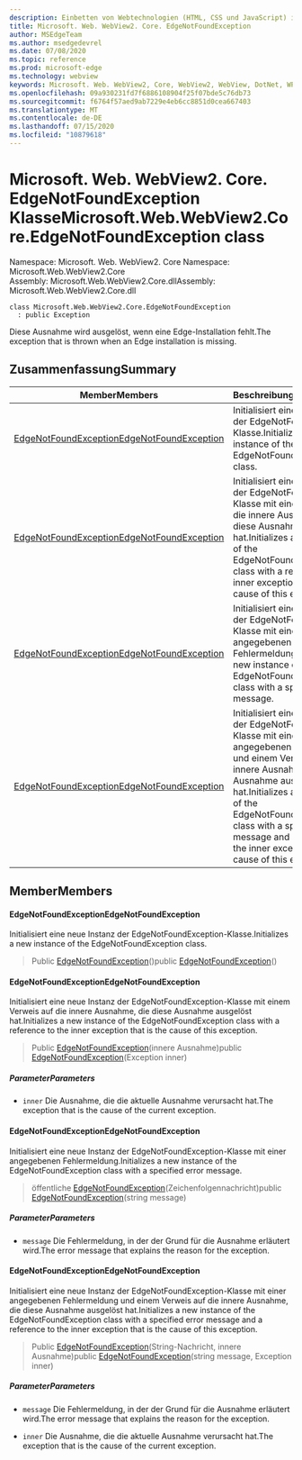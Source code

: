 ```yaml
---
description: Einbetten von Webtechnologien (HTML, CSS und JavaScript) in ihre systemeigenen Anwendungen mit dem Microsoft Edge WebView2-Steuerelement
title: Microsoft. Web. WebView2. Core. EdgeNotFoundException
author: MSEdgeTeam
ms.author: msedgedevrel
ms.date: 07/08/2020
ms.topic: reference
ms.prod: microsoft-edge
ms.technology: webview
keywords: Microsoft. Web. WebView2, Core, WebView2, WebView, DotNet, WPF, WinForms, APP, Edge, CoreWebView2, CoreWebView2Controller, Browser Control, Edge HTML, Microsoft. Web. WebView2. Core. EdgeNotFoundException
ms.openlocfilehash: 09a930231fd7f6886108904f25f07bde5c76db73
ms.sourcegitcommit: f6764f57aed9ab7229e4eb6cc8851d0cea667403
ms.translationtype: MT
ms.contentlocale: de-DE
ms.lasthandoff: 07/15/2020
ms.locfileid: "10879618"
---
```

# <span data-ttu-id="502f7-104">Microsoft. Web. WebView2. Core. EdgeNotFoundException Klasse</span><span class="sxs-lookup"><span data-stu-id="502f7-104">Microsoft.Web.WebView2.Core.EdgeNotFoundException class</span></span> 

<span data-ttu-id="502f7-105">Namespace: Microsoft. Web. WebView2. Core </span><span class="sxs-lookup"><span data-stu-id="502f7-105">Namespace: Microsoft.Web.WebView2.Core</span></span>\
<span data-ttu-id="502f7-106">Assembly: Microsoft.Web.WebView2.Core.dll</span><span class="sxs-lookup"><span data-stu-id="502f7-106">Assembly: Microsoft.Web.WebView2.Core.dll</span></span>

```
class Microsoft.Web.WebView2.Core.EdgeNotFoundException
  : public Exception
```

<span data-ttu-id="502f7-107">Diese Ausnahme wird ausgelöst, wenn eine Edge-Installation fehlt.</span><span class="sxs-lookup"><span data-stu-id="502f7-107">The exception that is thrown when an Edge installation is missing.</span></span>

## <span data-ttu-id="502f7-108">Zusammenfassung</span><span class="sxs-lookup"><span data-stu-id="502f7-108">Summary</span></span>

 <span data-ttu-id="502f7-109">Member</span><span class="sxs-lookup"><span data-stu-id="502f7-109">Members</span></span>                        | <span data-ttu-id="502f7-110">Beschreibungen</span><span class="sxs-lookup"><span data-stu-id="502f7-110">Descriptions</span></span>
--------------------------------|---------------------------------------------
[<span data-ttu-id="502f7-111">EdgeNotFoundException</span><span class="sxs-lookup"><span data-stu-id="502f7-111">EdgeNotFoundException</span></span>](#edgenotfoundexception) | <span data-ttu-id="502f7-112">Initialisiert eine neue Instanz der EdgeNotFoundException-Klasse.</span><span class="sxs-lookup"><span data-stu-id="502f7-112">Initializes a new instance of the EdgeNotFoundException class.</span></span>
[<span data-ttu-id="502f7-113">EdgeNotFoundException</span><span class="sxs-lookup"><span data-stu-id="502f7-113">EdgeNotFoundException</span></span>](#edgenotfoundexception) | <span data-ttu-id="502f7-114">Initialisiert eine neue Instanz der EdgeNotFoundException-Klasse mit einem Verweis auf die innere Ausnahme, die diese Ausnahme ausgelöst hat.</span><span class="sxs-lookup"><span data-stu-id="502f7-114">Initializes a new instance of the EdgeNotFoundException class with a reference to the inner exception that is the cause of this exception.</span></span>
[<span data-ttu-id="502f7-115">EdgeNotFoundException</span><span class="sxs-lookup"><span data-stu-id="502f7-115">EdgeNotFoundException</span></span>](#edgenotfoundexception) | <span data-ttu-id="502f7-116">Initialisiert eine neue Instanz der EdgeNotFoundException-Klasse mit einer angegebenen Fehlermeldung.</span><span class="sxs-lookup"><span data-stu-id="502f7-116">Initializes a new instance of the EdgeNotFoundException class with a specified error message.</span></span>
[<span data-ttu-id="502f7-117">EdgeNotFoundException</span><span class="sxs-lookup"><span data-stu-id="502f7-117">EdgeNotFoundException</span></span>](#edgenotfoundexception) | <span data-ttu-id="502f7-118">Initialisiert eine neue Instanz der EdgeNotFoundException-Klasse mit einer angegebenen Fehlermeldung und einem Verweis auf die innere Ausnahme, die diese Ausnahme ausgelöst hat.</span><span class="sxs-lookup"><span data-stu-id="502f7-118">Initializes a new instance of the EdgeNotFoundException class with a specified error message and a reference to the inner exception that is the cause of this exception.</span></span>

## <span data-ttu-id="502f7-119">Member</span><span class="sxs-lookup"><span data-stu-id="502f7-119">Members</span></span>

#### <span data-ttu-id="502f7-120">EdgeNotFoundException</span><span class="sxs-lookup"><span data-stu-id="502f7-120">EdgeNotFoundException</span></span> 

<span data-ttu-id="502f7-121">Initialisiert eine neue Instanz der EdgeNotFoundException-Klasse.</span><span class="sxs-lookup"><span data-stu-id="502f7-121">Initializes a new instance of the EdgeNotFoundException class.</span></span>

> <span data-ttu-id="502f7-122">Public [EdgeNotFoundException](#edgenotfoundexception)()</span><span class="sxs-lookup"><span data-stu-id="502f7-122">public [EdgeNotFoundException](#edgenotfoundexception)()</span></span>

#### <span data-ttu-id="502f7-123">EdgeNotFoundException</span><span class="sxs-lookup"><span data-stu-id="502f7-123">EdgeNotFoundException</span></span> 

<span data-ttu-id="502f7-124">Initialisiert eine neue Instanz der EdgeNotFoundException-Klasse mit einem Verweis auf die innere Ausnahme, die diese Ausnahme ausgelöst hat.</span><span class="sxs-lookup"><span data-stu-id="502f7-124">Initializes a new instance of the EdgeNotFoundException class with a reference to the inner exception that is the cause of this exception.</span></span>

> <span data-ttu-id="502f7-125">Public [EdgeNotFoundException](#edgenotfoundexception)(innere Ausnahme)</span><span class="sxs-lookup"><span data-stu-id="502f7-125">public [EdgeNotFoundException](#edgenotfoundexception)(Exception inner)</span></span>

##### <span data-ttu-id="502f7-126">Parameter</span><span class="sxs-lookup"><span data-stu-id="502f7-126">Parameters</span></span>
* `inner` <span data-ttu-id="502f7-127">Die Ausnahme, die die aktuelle Ausnahme verursacht hat.</span><span class="sxs-lookup"><span data-stu-id="502f7-127">The exception that is the cause of the current exception.</span></span>

#### <span data-ttu-id="502f7-128">EdgeNotFoundException</span><span class="sxs-lookup"><span data-stu-id="502f7-128">EdgeNotFoundException</span></span> 

<span data-ttu-id="502f7-129">Initialisiert eine neue Instanz der EdgeNotFoundException-Klasse mit einer angegebenen Fehlermeldung.</span><span class="sxs-lookup"><span data-stu-id="502f7-129">Initializes a new instance of the EdgeNotFoundException class with a specified error message.</span></span>

> <span data-ttu-id="502f7-130">öffentliche [EdgeNotFoundException](#edgenotfoundexception)(Zeichenfolgennachricht)</span><span class="sxs-lookup"><span data-stu-id="502f7-130">public [EdgeNotFoundException](#edgenotfoundexception)(string message)</span></span>

##### <span data-ttu-id="502f7-131">Parameter</span><span class="sxs-lookup"><span data-stu-id="502f7-131">Parameters</span></span>
* `message` <span data-ttu-id="502f7-132">Die Fehlermeldung, in der der Grund für die Ausnahme erläutert wird.</span><span class="sxs-lookup"><span data-stu-id="502f7-132">The error message that explains the reason for the exception.</span></span>

#### <span data-ttu-id="502f7-133">EdgeNotFoundException</span><span class="sxs-lookup"><span data-stu-id="502f7-133">EdgeNotFoundException</span></span> 

<span data-ttu-id="502f7-134">Initialisiert eine neue Instanz der EdgeNotFoundException-Klasse mit einer angegebenen Fehlermeldung und einem Verweis auf die innere Ausnahme, die diese Ausnahme ausgelöst hat.</span><span class="sxs-lookup"><span data-stu-id="502f7-134">Initializes a new instance of the EdgeNotFoundException class with a specified error message and a reference to the inner exception that is the cause of this exception.</span></span>

> <span data-ttu-id="502f7-135">Public [EdgeNotFoundException](#edgenotfoundexception)(String-Nachricht, innere Ausnahme)</span><span class="sxs-lookup"><span data-stu-id="502f7-135">public [EdgeNotFoundException](#edgenotfoundexception)(string message, Exception inner)</span></span>

##### <span data-ttu-id="502f7-136">Parameter</span><span class="sxs-lookup"><span data-stu-id="502f7-136">Parameters</span></span>
* `message` <span data-ttu-id="502f7-137">Die Fehlermeldung, in der der Grund für die Ausnahme erläutert wird.</span><span class="sxs-lookup"><span data-stu-id="502f7-137">The error message that explains the reason for the exception.</span></span> 

* `inner` <span data-ttu-id="502f7-138">Die Ausnahme, die die aktuelle Ausnahme verursacht hat.</span><span class="sxs-lookup"><span data-stu-id="502f7-138">The exception that is the cause of the current exception.</span></span>

